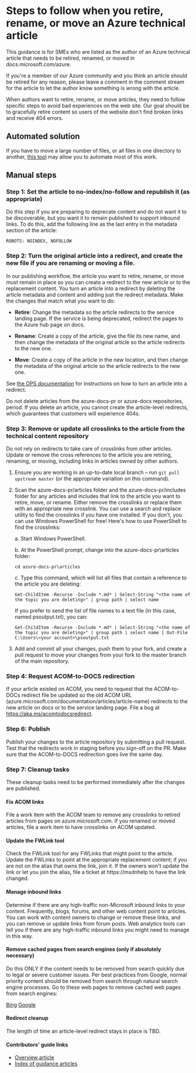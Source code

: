 # Steps to follow when you retire, rename, or move an Azure technical article
This guidance is for SMEs who are listed as the author of an Azure technical article that needs to be retired, renamed, or moved in docs.microsoft.com/azure.

If you're a member of our Azure community and you think an article should be retired for any reason, please leave a comment in the comment stream for the article to let the author know something is wrong with the article.

When authors want to retire, rename, or move articles, they need to follow specific steps to avoid bad experiences on the web site. Our goal should be to gracefully retire content so users of the website don't find broken links and receive 404 errors. 

## Automated solution
If you have to move a large number of files, or all files in one directory to another, [this tool](https://github.com/squillace/gitwork/tree/master/dotnet/move) may allow you to automate most of this work.

## Manual steps
### Step 1: Set the article to no-index/no-follow and republish it (as appropriate)
Do this step if you are preparing to deprecate content and do not want it to be discoverable, but you want it to remain published to support inbound links. To do this, add the following line as the last entry in the metadata section of the article:
  ```
  ROBOTS: NOINDEX, NOFOLLOW
  ``` 
    
### Step 2: Turn the original article into a redirect, and create the new file if you are renaming or moving a file. 
In our publishing workflow, the article you want to retire, rename, or move must remain in place so you can create a redirect to the new article or to the replacement content. You turn an article into a redirect by deleting the article metadata and content and adding just the redirect metadata. Make the changes that match what you want to do:

- **Retire**: Change the metadata so the article redirects to the service landing page. If the service is being deprecated, redirect the pages to the Azure hub page on docs.

- **Rename**: Create a copy of the article, give the file its new name, and then change the metadata of the original article so the article redirects to the new one.

- **Move**: Create a copy of the article in the new location, and then change the metadata of the original article so the article redirects to the new one. 

See [the OPS documentation](https://opsdocs.azurewebsites.net/opsdocs/partnerdocs/opredirection?branch=master) for instructions on how to turn an article into a redirect.

Do not delete articles from the azure-docs-pr or azure-docs repositories, period. If you delete an article, you cannot create the article-level redirects, which guarantees that customers will experience 404s.
    
### Step 3: Remove or update all crosslinks to the article from the technical content repository
Do not rely on redirects to take care of crosslinks from other articles. Update or remove the cross references to the article you are retiring, renaming, or moving, including links in articles owned by other authors.

1. Ensure you are working in an up-to-date local branch – run `git pull upstream master` (or the appropriate variation on this command).
2. Scan the azure-docs-pr/articles folder and the azure-docs-pr/includes folder for any articles and includes that link to the article you want to retire, move, or rename. Either remove the crosslinks or replace them with an appropriate new crosslink. You can use a search and replace utility to find the crosslinks if you have one installed. If you don't, you can use Windows PowerShell for free! Here's how to use PowerShell to find the crosslinks:
   
   a. Start Windows PowerShell.
   
   b. At the PowerShell prompt, change into the azure-docs-pr\articles folder:
   
     `cd azure-docs-pr\articles`
   
   c. Type this command, which will list all files that contain a reference to the article you are deleting:
   
     `Get-ChildItem -Recurse -Include *.md* | Select-String "<the name of the topic you are deleting>" | group path | select name`
   
   If you prefer to send the list of file names to a text file (in this case, named psoutput.txt), you can:
   
     `Get-ChildItem -Recurse -Include *.md* | Select-String "<the name of the topic you are deleting>" | group path | select name | Out-File C:\Users\<your account>\psoutput.txt`

3. Add and commit all your changes, push them to your fork, and create a pull request to move your changes from your fork to the master branch of the main repository.

### Step 4: Request ACOM-to-DOCS redirection

If your article existed on ACOM, you need to request that the ACOM-to-DOCs redirect file be updated so the old ACOM URL (azure.microsoft.com/documentation/articles/article-name) redirects to the new article on docs or to the service landing page. File a bug at https://aka.ms/acomtodocsredirect.

### Step 6: Publish  

Publish your changes to the article repository by submitting a pull request. Test that the redirects work in staging before you sign-off on the PR. Make sure that the ACOM-to-DOCS redirection goes live the same day.

### Step 7: Cleanup tasks

These cleanup tasks need to be performed immediately after the changes are published.

#### Fix ACOM links
File a work item with the ACOM team to remove any crosslinks to retired articles from pages on azure.microsoft.com. If you renamed or moved articles, file a work item to have crosslinks on ACOM updated.

#### Update the FWLink tool 
Check the FWLink tool for any FWLinks that might point to the article. Update the FWLinks to point at the appropriate replacement content; if you are not on the alias that owns the link, join it. If the owners won't update the link or let you join the alias, file a ticket at https://msdnhelp to have the link changed. 

#### Manage inbound links
Determine if there are any high-traffic non-Microsoft inbound links to your content. Frequently, blogs, forums, and other web content point to articles. You can work with content owners to change or remove these links, and you can remove or update links from forum posts. Web analytics tools can tell you if there are any high-traffic inbound links you might need to manage in this way.

#### Remove cached pages from search engines (only if absolutely necessary)
Do this ONLY if the content needs to be removed from search quickly due to legal or severe customer issues. Per best practices from Google, normal priority content should be removed from search through natural search engine processes. Go to these web pages to remove cached web pages from search engines:

[Bing](https://www.bing.com/webmaster/tools/content-removal?rflid=1)
[Google](https://www.google.com/webmasters/tools/removals?pli=1)

#### Redirect cleanup
The length of time an article-level redirect stays in place is TBD.

#### Contributors' guide links
* [Overview article](../README.md)
* [Index of guidance articles](contributor-guide-index.md)

